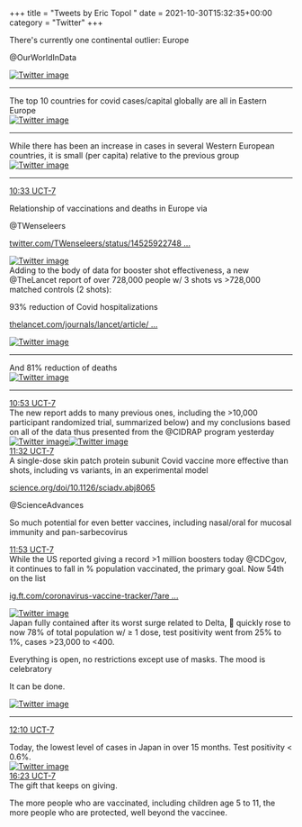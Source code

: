 +++
title = "Tweets by Eric Topol " 
date = 2021-10-30T15:32:35+00:00
category = "Twitter"
+++
<div class="thread"> 
<div class="thread-content"> 
There's currently one continental outlier: Europe

@OurWorldInData </div> 
<a href="/twitter/erictopol/images/FC9pj5jVkAAbLvC.jpg"  ><img src="/twitter/erictopol/images/FC9pj5jVkAAbLvC.jpg" alt="Twitter image" ></img></a><hr><div class="thread-content"> 
The top 10 countries for covid cases/capital globally are all in Eastern Europe </div> 
<a href="/twitter/erictopol/images/FC9q9uTVQAQooVK.jpg"  ><img src="/twitter/erictopol/images/FC9q9uTVQAQooVK.jpg" alt="Twitter image" ></img></a><hr><div class="thread-content"> 
While there has been an increase in cases in several Western European countries, it is small (per capita) relative to the previous group </div> 
<a href="/twitter/erictopol/images/FC9rY0EVIAULIXZ.jpg"  ><img src="/twitter/erictopol/images/FC9rY0EVIAULIXZ.jpg" alt="Twitter image" ></img></a><hr><div class="profile"> 
<a href="https://twitter.com/erictopol/status/1454501732751314948" target="_blank" rel="noreferer">10:33 UCT-7</a> 
</div> 
<div class="content"> 
Relationship of vaccinations and deaths in Europe via 

@TWenseleers 

<a href="https://twitter.com/TWenseleers/status/1452592274848862209" target="_blank" rel="noreferer">twitter.com/TWenseleers/status/14525922748 ...</a> 
 </div> 
<a href="/twitter/erictopol/images/FC9te5kVcAIfya5.jpg"  ><img src="/twitter/erictopol/images/FC9te5kVcAIfya5.jpg" alt="Twitter image" ></img></a></div> 
<div class="thread"> 
<div class="thread-content"> 
Adding to the body of data for booster shot effectiveness, a new @TheLancet report of over 728,000 people w/ 3 shots vs &gt;728,000 matched controls (2 shots):

93% reduction of Covid hospitalizations

<a href="https://www.thelancet.com/journals/lancet/article/PIIS0140-6736(21)02249-2/fulltext" target="_blank" rel="noreferer">thelancet.com/journals/lancet/article/ ...</a> 
 </div> 
<a href="/twitter/erictopol/images/FC9Q0l5VgAwLcag.jpg"  ><img src="/twitter/erictopol/images/FC9Q0l5VgAwLcag.jpg" alt="Twitter image" ></img></a><hr><div class="thread-content"> 
And 81% reduction of deaths </div> 
<a href="/twitter/erictopol/images/FC9RYfgUcAs2bbp.jpg"  ><img src="/twitter/erictopol/images/FC9RYfgUcAs2bbp.jpg" alt="Twitter image" ></img></a><hr><div class="profile"> 
<a href="https://twitter.com/erictopol/status/1454506863039373315" target="_blank" rel="noreferer">10:53 UCT-7</a> 
</div> 
<div class="content"> 
The new report adds to many previous ones, including the &gt;10,000 participant randomized trial, summarized below) and my conclusions based on all of the data thus presented from the @CIDRAP program yesterday </div> 
<a href="/twitter/erictopol/images/FC9yFGPVIAUM3Rn.jpg"  ><img src="/twitter/erictopol/images/FC9yFGPVIAUM3Rn.jpg" alt="Twitter image" ></img></a><a href="/twitter/erictopol/images/FC9yRNGVUAE40xs.png"  ><img src="/twitter/erictopol/images/FC9yRNGVUAE40xs.png" alt="Twitter image" ></img></a></div> 
<div class="tweet"> 
<div class="profile"> 
<a href="https://twitter.com/erictopol/status/1454516454057857024" target="_blank" rel="noreferer">11:32 UCT-7</a> 
</div> 
<div class="content"> 
A single-dose skin patch protein subunit Covid vaccine more effective than shots, including vs variants, in an experimental model

<a href="https://www.science.org/doi/10.1126/sciadv.abj8065" target="_blank" rel="noreferer">science.org/doi/10.1126/sciadv.abj8065</a> 


@ScienceAdvances 

So much potential for even better vaccines, including nasal/oral for mucosal immunity and pan-sarbecovirus</div> 
</div> 
<div class="tweet"> 
<div class="profile"> 
<a href="https://twitter.com/erictopol/status/1454521931932209152" target="_blank" rel="noreferer">11:53 UCT-7</a> 
</div> 
<div class="content"> 
While the US reported giving a record &gt;1 million boosters today @CDCgov, it continues to fall in % population vaccinated, the primary goal. Now 54th on the list

<a href="https://ig.ft.com/coronavirus-vaccine-tracker/?areas=gbr&areas=isr&areas=usa&areas=eue&areas=can&areas=chn&areas=ind&cumulative=1&doses=total&populationAdjusted=1" target="_blank" rel="noreferer">ig.ft.com/coronavirus-vaccine-tracker/?are ...</a> 
 </div> 
<a href="/twitter/erictopol/images/FC9_XNnVkA0Qt6v.jpg"  ><img src="/twitter/erictopol/images/FC9_XNnVkA0Qt6v.jpg" alt="Twitter image" ></img></a></div> 
<div class="thread"> 
<div class="thread-content"> 
Japan fully contained after its worst surge related to Delta, 💉 quickly rose to now 78% of total population w/ ≥ 1 dose, test positivity went from 25% to 1%, cases &gt;23,000 to &lt;400. 

Everything is open, no restrictions except use of masks. The mood is celebratory

It can be done. </div> 
<a href="/twitter/erictopol/images/FCeh2dRXsBQzgIH.jpg"  ><img src="/twitter/erictopol/images/FCeh2dRXsBQzgIH.jpg" alt="Twitter image" ></img></a><hr><div class="profile"> 
<a href="https://twitter.com/erictopol/status/1454526190438400000" target="_blank" rel="noreferer">12:10 UCT-7</a> 
</div> 
<div class="content"> 
Today, the lowest level of cases in Japan in over 15 months. Test positivity &lt; 0.6%. </div> 
<a href="/twitter/erictopol/images/FC-DRZBVUAI0p9l.jpg"  ><img src="/twitter/erictopol/images/FC-DRZBVUAI0p9l.jpg" alt="Twitter image" ></img></a></div> 
<div class="tweet"> 
<div class="profile"> 
<a href="https://twitter.com/erictopol/status/1454589826922008582" target="_blank" rel="noreferer">16:23 UCT-7</a> 
</div> 
<div class="content"> 
The gift that keeps on giving.

The more people who are vaccinated, including children age 5 to 11, the more people who are protected, well beyond the vaccinee.</div> 
</div> 


